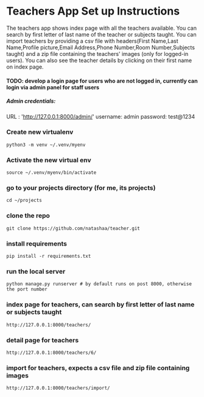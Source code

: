 # Teachers App Set up Instructions
The teachers app shows index page with all the teachers available.
You can search by first letter of last name of the teacher or subjects taught.
You can import teachers by providing a csv file with headers(First Name,Last Name,Profile picture,Email Address,Phone Number,Room Number,Subjects taught) and a zip file containing the teachers' images (only for logged-in users).
You can also see the teacher details by clicking on their first name on index page.

#### TODO: develop a login page for users who are not logged in, currently can login via admin panel for staff users
##### Admin credentials:
URL : 'http://127.0.0.1:8000/admin/'
username: admin
password: test@1234


### Create new virtualenv
```
python3 -m venv ~/.venv/myenv
```

### Activate the new virtual env
```
source ~/.venv/myenv/bin/activate
```

### go to your projects directory (for me, its projects)
```
cd ~/projects
```

### clone the repo
```
git clone https://github.com/natashaa/teacher.git
```

### install requirements
```
pip install -r requirements.txt
```

### run the local server
```
python manage.py runserver # by default runs on post 8000, otherwise the port number
```

### index page for teachers, can search by first letter of last name or subjects taught
```
http://127.0.0.1:8000/teachers/
```

### detail page for teachers
```
http://127.0.0.1:8000/teachers/6/
```

### import for teachers, expects a csv file and zip file containing images
```
http://127.0.0.1:8000/teachers/import/
```

